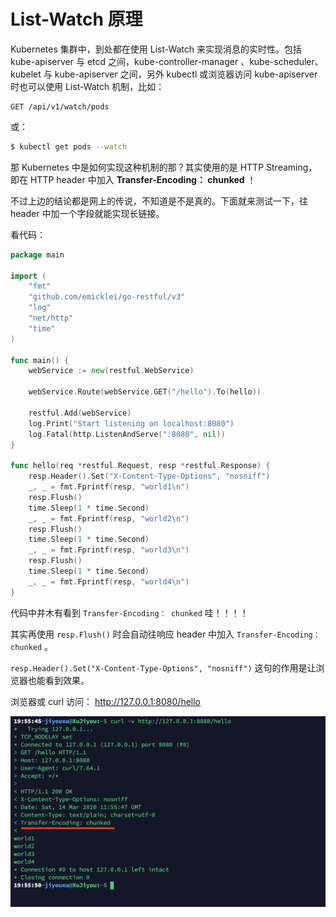 # List-Watch 原理

Kubernetes 集群中，到处都在使用 List-Watch 来实现消息的实时性。包括 kube-apiserver 与 etcd 之间，kube-controller-manager 、kube-scheduler、kubelet 与 kube-apiserver 之间，另外 kubectl 或浏览器访问 kube-apiserver 时也可以使用 List-Watch 机制，比如：

```
GET /api/v1/watch/pods
```

或：

```bash
$ kubectl get pods --watch
```

那 Kubernetes 中是如何实现这种机制的那？其实使用的是 HTTP Streaming，即在 HTTP header 中加入 **Transfer-Encoding： chunked** ！

不过上边的结论都是网上的传说，不知道是不是真的。下面就来测试一下，往 header 中加一个字段就能实现长链接。

看代码：

```go
package main

import (
	"fmt"
	"github.com/emicklei/go-restful/v3"
	"log"
	"net/http"
	"time"
)

func main() {
	webService := new(restful.WebService)

	webService.Route(webService.GET("/hello").To(hello))

	restful.Add(webService)
	log.Print("Start listening on localhost:8080")
	log.Fatal(http.ListenAndServe(":8080", nil))
}

func hello(req *restful.Request, resp *restful.Response) {
	resp.Header().Set("X-Content-Type-Options", "nosniff")
	_, _ = fmt.Fprintf(resp, "world1\n")
	resp.Flush()
	time.Sleep(1 * time.Second)
	_, _ = fmt.Fprintf(resp, "world2\n")
	resp.Flush()
	time.Sleep(1 * time.Second)
	_, _ = fmt.Fprintf(resp, "world3\n")
	resp.Flush()
	time.Sleep(1 * time.Second)
	_, _ = fmt.Fprintf(resp, "world4\n")
}
```

代码中并木有看到 `Transfer-Encoding： chunked` 哇！！！！

其实再使用 `resp.Flush()` 时会自动往响应 header 中加入 `Transfer-Encoding： chunked` 。

`resp.Header().Set("X-Content-Type-Options", "nosniff")` 这句的作用是让浏览器也能看到效果。

浏览器或 curl 访问： http://127.0.0.1:8080/hello

![image-20200314195628494](../../resource/image-20200314195628494.png)